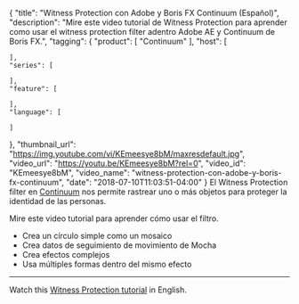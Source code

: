 {
  "title": "Witness Protection con Adobe y Boris FX Continuum (Español)",
  "description": "Mire este video tutorial de Witness Protection para aprender como usar el witness protection filter adentro Adobe AE y Continuum de Boris FX.",
  "tagging": {
    "product": [
      "Continuum"
    ],
    "host": [

    ],
    "series": [

    ],
    "feature": [

    ],
    "language": [

    ]
  },
  "thumbnail_url": "https://img.youtube.com/vi/KEmeesye8bM/maxresdefault.jpg",
  "video_url": "https://youtu.be/KEmeesye8bM?rel=0",
  "video_id": "KEmeesye8bM",
  "video_name": "witness-protection-con-adobe-y-boris-fx-continuum",
  "date": "2018-07-10T11:03:51-04:00"
}
El Witness Protection filter en [Continuum](/products/continuum/) nos permite rastrear uno o más objetos para proteger la identidad de las personas.

Mire este video tutorial para aprender cómo usar el filtro. 

* Crea un círculo simple como un mosaico 
* Crea datos de seguimiento de movimiento de Mocha 
* Crea efectos complejos 
* Usa múltiples formas dentro del mismo efecto

<hr>

Watch this [Witness Protection tutorial](/videos/how-to-use-adobe-ae-and-continuum-for-a-witness-protection-effect-/) in English.
